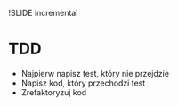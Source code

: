 !SLIDE incremental

# TDD #

* Najpierw napisz test, który nie przejdzie
* Napisz kod, który przechodzi test
* Zrefaktoryzuj kod

